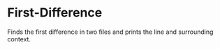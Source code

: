 # First-Difference
Finds the first difference in two files and prints the line and surrounding context.
